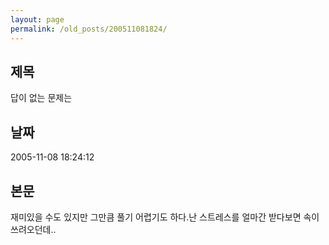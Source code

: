 ```yaml
---
layout: page
permalink: /old_posts/200511081824/
---
```


## 제목
답이 없는 문제는

## 날짜
2005-11-08 18:24:12

## 본문
재미있을 수도 있지만 그만큼 풀기 어렵기도 하다.난 스트레스를 얼마간 받다보면 속이 쓰려오던데..